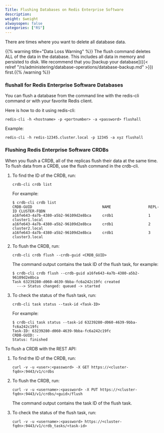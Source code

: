 ```yaml
---
Title: Flushing Databases on Redis Enterprise Software
description:
weight: $weight
alwaysopen: false
categories: ["RS"]
---
```

There are times where you want to delete all database data.

{{% warning title="Data Loss Warning" %}} The flush command deletes ALL of the data in the database. This
includes all data in memory and persisted to disk. We recommend that you
[backup your database]({{< relref "/rs/administering/database-operations/database-backup.md" >}}) first.{{% /warning %}}

### flushall for Redis Enterprise Software Databases

You can flush a database from the command line with the redis-cli command or with
your favorite Redis client.

Here is how to do it using redis-cli:

```src
redis-cli -h <hostname> -p <portnumber> -a <password> flushall
```

Example:

```src
redis-cli -h redis-12345.cluster.local -p 12345 -a xyz flushall
```

### Flushing Redis Enterprise Software CRDBs

When you flush a CRDB, all of the replicas flush their data at the same time.
To flush data from a CRDB, use the flush command in the crdb-cli.

1. To find the ID of the CRDB, run:

    ```src
    crdb-cli crdb list
    ```

    For example:

    ```src
    $ crdb-cli crdb list
    CRDB-GUID                                NAME                 REPL-ID CLUSTER-FQDN
    a16fe643-4a7b-4380-a5b2-96109d2e8bca     crdb1                1       cluster1.local
    a16fe643-4a7b-4380-a5b2-96109d2e8bca     crdb1                2       cluster2.local
    a16fe643-4a7b-4380-a5b2-96109d2e8bca     crdb1                3       cluster3.local
    ```

1. To flush the CRDB, run:

    ```src
    crdb-cli crdb flush --crdb-guid <CRDB_GUID>
    ```

    The command output contains the task ID of the flush task, for example:

    ```src
    $ crdb-cli crdb flush --crdb-guid a16fe643-4a7b-4380-a5b2-96109d2e8bca
    Task 63239280-d060-4639-9bba-fc6a242c19fc created
      ---> Status changed: queued -> started
    ```

1. To check the status of the flush task, run:

    ```src
    crdb-cli task status --task-id <Task-ID>
    ```

    For example:

    ```src
    $ crdb-cli task status --task-id 63239280-d060-4639-9bba-fc6a242c19fc
    Task-ID: 63239280-d060-4639-9bba-fc6a242c19fc
    CRDB-GUID: -
    Status: finished
    ```

To flush a CRDB with the REST API:

1. To find the ID of the CRDB, run:

    ```src
    curl -v -u <user>:<password> -X GET https://<cluster-fqdn>:9443/v1/crdbs
    ```

1. To flush the CRDB, run:

    ```src
    curl -v -u <username>:<password> -X PUT https://<cluster-fqdn>:9443/v1/crdbs/<guid>/flush
    ```

    The command output contains the task ID of the flush task.

1. To check the status of the flush task, run:

    ```src
    curl -v -u <username>:<password> https://<cluster-fqdn>:9443/v1/crdb_tasks/<task-id>
    ```
